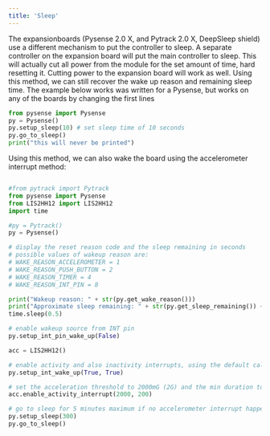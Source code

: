 ```yaml
---
title: 'Sleep'
---
```


The expansionboards (Pysense 2.0 X, and Pytrack 2.0 X, DeepSleep shield) use a different mechanism to put the controller to sleep. A separate controller on the expansion board will put the main controller to sleep. This will actually cut all power from the module for the set amount of time, hard resetting it. Cutting power to the expansion board will work as well. Using this method, we can still recover the wake up reason and remaining sleep time. The example below works was written for a Pysense, but works on any of the boards by changing the first lines

```python
from pysense import Pysense
py = Pysense()
py.setup_sleep(10) # set sleep time of 10 seconds
py.go_to_sleep()
print("this will never be printed")
```
Using this method, we can also wake the board using the accelerometer interrupt method:

```python

#from pytrack import Pytrack
from pysense import Pysense
from LIS2HH12 import LIS2HH12
import time

#py = Pytrack()
py = Pysense()

# display the reset reason code and the sleep remaining in seconds
# possible values of wakeup reason are:
# WAKE_REASON_ACCELEROMETER = 1
# WAKE_REASON_PUSH_BUTTON = 2
# WAKE_REASON_TIMER = 4
# WAKE_REASON_INT_PIN = 8

print("Wakeup reason: " + str(py.get_wake_reason()))
print("Approximate sleep remaining: " + str(py.get_sleep_remaining()) + " sec")
time.sleep(0.5)

# enable wakeup source from INT pin
py.setup_int_pin_wake_up(False)

acc = LIS2HH12()

# enable activity and also inactivity interrupts, using the default callback handler
py.setup_int_wake_up(True, True)

# set the acceleration threshold to 2000mG (2G) and the min duration to 200ms
acc.enable_activity_interrupt(2000, 200)

# go to sleep for 5 minutes maximum if no accelerometer interrupt happens
py.setup_sleep(300)
py.go_to_sleep()
```
